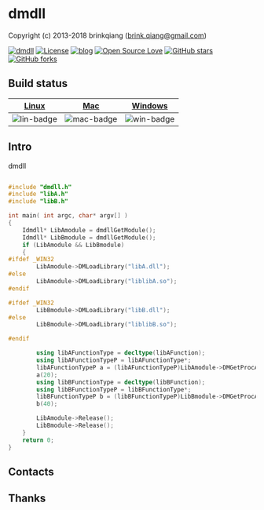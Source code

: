# dmdll

Copyright (c) 2013-2018 brinkqiang (brink.qiang@gmail.com)

[![dmdll](https://img.shields.io/badge/brinkqiang-dmdll-blue.svg?style=flat-square)](https://github.com/brinkqiang/dmdll)
[![License](https://img.shields.io/badge/license-MIT-brightgreen.svg)](https://github.com/brinkqiang/dmdll/blob/master/LICENSE)
[![blog](https://img.shields.io/badge/Author-Blog-7AD6FD.svg)](https://brinkqiang.github.io/)
[![Open Source Love](https://badges.frapsoft.com/os/v3/open-source.png)](https://github.com/brinkqiang)
[![GitHub stars](https://img.shields.io/github/stars/brinkqiang/dmdll.svg?label=Stars)](https://github.com/brinkqiang/dmdll) 
[![GitHub forks](https://img.shields.io/github/forks/brinkqiang/dmdll.svg?label=Fork)](https://github.com/brinkqiang/dmdll)

## Build status
| [Linux][lin-link] | [Mac][mac-link] | [Windows][win-link] |
| :---------------: | :----------------: | :-----------------: |
| ![lin-badge]      | ![mac-badge]       | ![win-badge]        |

[lin-badge]: https://github.com/brinkqiang/dmdll/workflows/linux/badge.svg "linux build status"
[lin-link]:  https://github.com/brinkqiang/dmdll/actions/workflows/linux.yml "linux build status"
[mac-badge]: https://github.com/brinkqiang/dmdll/workflows/mac/badge.svg "mac build status"
[mac-link]:  https://github.com/brinkqiang/dmdll/actions/workflows/mac.yml "mac build status"
[win-badge]: https://github.com/brinkqiang/dmdll/workflows/win/badge.svg "win build status"
[win-link]:  https://github.com/brinkqiang/dmdll/actions/workflows/win.yml "win build status"

## Intro
dmdll
```cpp

#include "dmdll.h"
#include "libA.h"
#include "libB.h"

int main( int argc, char* argv[] ) 
{
    Idmdll* LibAmodule = dmdllGetModule();
    Idmdll* LibBmodule = dmdllGetModule();    
    if (LibAmodule && LibBmodule)
    {
#ifdef _WIN32
        LibAmodule->DMLoadLibrary("libA.dll");
#else
        LibAmodule->DMLoadLibrary("liblibA.so");
#endif

#ifdef _WIN32
        LibBmodule->DMLoadLibrary("libB.dll");
#else
        LibBmodule->DMLoadLibrary("liblibB.so");

#endif

        using libAFunctionType = decltype(libAFunction);
        using libAFunctionTypeP = libAFunctionType*; 
        libAFunctionTypeP a = (libAFunctionTypeP)LibAmodule->DMGetProcAddress("libAFunction");
        a(20);
        using libBFunctionType = decltype(libBFunction);
        using libBFunctionTypeP = libBFunctionType*; 
        libBFunctionTypeP b = (libBFunctionTypeP)LibBmodule->DMGetProcAddress("libBFunction");
        b(40);

        LibAmodule->Release();
        LibBmodule->Release();
    }
    return 0;
}
```
## Contacts

## Thanks
